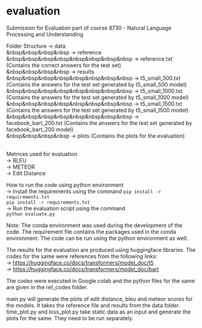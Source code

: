 # evaluation
Submission for Evaluation part of course 8730 - Natural Language Processing and Understanding

Folder Structure
-> data <br/>
   &nbsp&nbsp&nbsp&nbsp -> reference <br/>
   &nbsp&nbsp&nbsp&nbsp&nbsp&nbsp&nbsp&nbsp     -> reference.txt (Contains the correct answers for the test set) <br/>
   &nbsp&nbsp&nbsp&nbsp -> results <br/>
   &nbsp&nbsp&nbsp&nbsp&nbsp&nbsp&nbsp&nbsp     -> t5_small_500.txt (Contains the answers for the test set generated by t5_small_500 model) <br/>
   &nbsp&nbsp&nbsp&nbsp&nbsp&nbsp&nbsp&nbsp     -> t5_small_1000.txt (Contains the answers for the test set generated by t5_small_1000 model) <br/>
   &nbsp&nbsp&nbsp&nbsp&nbsp&nbsp&nbsp&nbsp     -> t5_small_1500.txt (Contains the answers for the test set generated by t5_small_1500 model) <br/>
   &nbsp&nbsp&nbsp&nbsp&nbsp&nbsp&nbsp&nbsp     -> facebook_bart_200.txt (Contains the answers for the test set generated by facebook_bart_200 model) <br/>
   &nbsp&nbsp&nbsp&nbsp -> plots (Contains the plots for the evaluation) <br/>

<br/>
Metrices used for evaluation <br/>
-> BLEU <br/>
-> METEOR <br/>
-> Edit Distance <br/>

How to run the code using python environment <br/>
-> Install the requirements using the command `pip install -r requirements.txt` <br/>
`pip install -r requirements.txt` <br/>
-> Run the evaluation script using the command <br/>
`python evaluate.py` <br/>

Note: The conda environment was used during the development of the code. The requirement file contains the packages used in the conda environment. The code can be run using the python environment as well.

The results for the evaluation are produced using huggingface libraries. The codes for the same were references from the following links: <br/>
-> https://huggingface.co/docs/transformers/model_doc/t5 <br/> 
-> https://huggingface.co/docs/transformers/model_doc/bart <br/>

The codes were executed in Google colab and the python files for the same are given in the ref_codes folder.

main.py will generate the plots of edit distance, bleu and meteor scores for the models. It takes the reference file and results from the data folder.
time_plot.py and loss_plot.py take static data as an input and generate the plots for the same. They need to be run separately.
